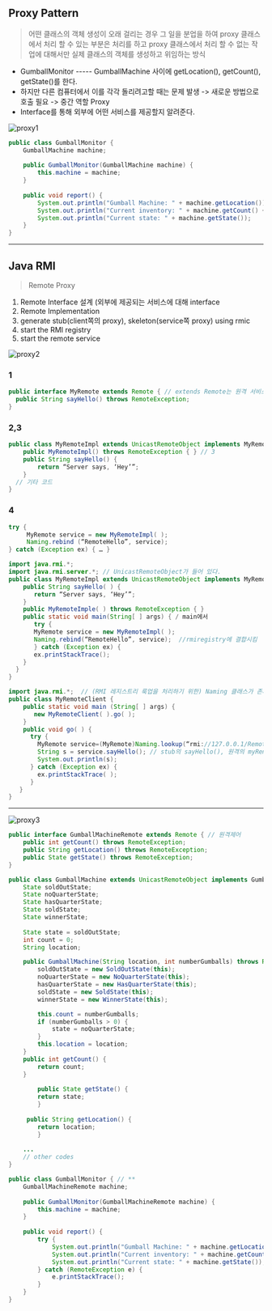 ## Proxy Pattern
> 어떤 클래스의 객체 생성이 오래 걸리는 경우 그 일을 분업을 하여 proxy 클래스에서 처리 할 수 있는 부분은 처리를 하고 proxy 클래스에서 처리 할 수 없는 작업에 대해서만 실제 클래스의 객체를 생성하고 위임하는 방식

- GumballMonitor ----- GumballMachine 사이에 getLocation(), getCount(), getState()를 한다.
- 하지만 다른 컴퓨터에서 이를 각각 돌리려고할 때는 문제 발생 -> 새로운 방법으로 호출 필요 -> 중간 역할 Proxy
- Interface를 통해 외부에 어떤 서비스를 제공할지 알려준다.

![proxy1](https://user-images.githubusercontent.com/50645183/101979518-079c0a00-3ca1-11eb-854c-5aac205a2539.PNG)


```java
public class GumballMonitor {
	GumballMachine machine;
 
	public GumballMonitor(GumballMachine machine) {
		this.machine = machine;
	}
 
	public void report() {
		System.out.println("Gumball Machine: " + machine.getLocation());
		System.out.println("Current inventory: " + machine.getCount() + " gumballs");
		System.out.println("Current state: " + machine.getState());
	}
}
```
<hr>

## Java RMI 
> Remote Proxy
1. Remote Interface 설계 (외부에 제공되는 서비스에 대해 interface 
2. Remote Implementation 
3. generate stub(client쪽의 proxy), skeleton(service쪽 proxy) using rmic
4. start the RMI registry
5. start the remote service

![proxy2](https://user-images.githubusercontent.com/50645183/101982945-bd278700-3cba-11eb-8819-779281b09290.PNG)


### 1
```java
public interface MyRemote extends Remote { // extends Remote는 원격 서비스 표시 
  public String sayHello() throws RemoteException;
}
```

### 2,3
```java
public class MyRemoteImpl extends UnicastRemoteObject implements MyRemote { // 인터페이스에 들어있는 모든 메소드를 구현했는지 컴파일러에서 체크
    public MyRemoteImpl() throws RemoteException { } // 3
    public String sayHello() {
        return “Server says, ‘Hey’”;
    }
  // 기타 코드
}
```

### 4
```java
try {
     MyRemote service = new MyRemoteImpl( );
     Naming.rebind (“RemoteHello”, service);
} catch (Exception ex) { … }
```

```java
import java.rmi.*;   
import java.rmi.server.*; // UnicastRemoteObject가 들어 있다.
public class MyRemoteImpl extends UnicastRemoteObject implements MyRemote {
    public String sayHello( ) {
       return “Server says, ‘Hey’”;
    }
    public MyRemoteImple( ) throws RemoteException { }
    public static void main(String[ ] args) { / main에서
       try {
	   MyRemote service = new MyRemoteImpl( );
	   Naming.rebind(“RemoteHello”, service);  //rmiregistry에 결합시킴
       } catch (Exception ex) {
	   ex.printStackTrace();
    }   
  }   
}
```
```java
import java.rmi.*;  // (RMI 레지스트리 룩업을 처리하기 위한) Naming 클래스가 존재
public class MyRemoteClient {
    public static void main (String[ ] args) {
       new MyRemoteClient( ).go( );
    }
    public void go( ) {
      try {
        MyRemote service=(MyRemote)Naming.lookup(“rmi://127.0.0.1/RemoteHello”);
        String s = service.sayHello(); // stub의 sayHello(), 원격의 myRemote의 sayHello() 호출
        System.out.println(s);
      } catch (Exception ex) {
        ex.printStackTrace( );
      }
   }
}
```
<hr>

![proxy3](https://user-images.githubusercontent.com/50645183/101982960-d29cb100-3cba-11eb-994b-0551c59a9fdd.PNG)

```java
public interface GumballMachineRemote extends Remote { // 원격제어
	public int getCount() throws RemoteException;
	public String getLocation() throws RemoteException;
	public State getState() throws RemoteException;
}
```
```java
public class GumballMachine extends UnicastRemoteObject implements GumballMachineRemote { // implements **
	State soldOutState;
	State noQuarterState;
	State hasQuarterState;
	State soldState;
	State winnerState;
 
	State state = soldOutState;
	int count = 0;
 	String location;

	public GumballMachine(String location, int numberGumballs) throws RemoteException {
		soldOutState = new SoldOutState(this);
		noQuarterState = new NoQuarterState(this);
		hasQuarterState = new HasQuarterState(this);
		soldState = new SoldState(this);
		winnerState = new WinnerState(this);

		this.count = numberGumballs;
 		if (numberGumballs > 0) {
			state = noQuarterState;
		} 
		this.location = location;
	}
	public int getCount() {
		return count;
	}
 
    	public State getState() {
        return state;
    	}
 
   	 public String getLocation() {
        return location;
    	}
	
	...
	// other codes
}	
```
```java
public class GumballMonitor { // **
	GumballMachineRemote machine;
 
	public GumballMonitor(GumballMachineRemote machine) {
		this.machine = machine; 
	}
 
	public void report() {
		try {
			System.out.println("Gumball Machine: " + machine.getLocation());
			System.out.println("Current inventory: " + machine.getCount() + " gumballs");
			System.out.println("Current state: " + machine.getState());
		} catch (RemoteException e) {
			e.printStackTrace();
		}
	}
}
```
